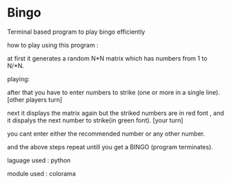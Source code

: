 # Bingo
Terminal based program to play bingo efficiently

how to play using this program :
  
  at first it generates a random N*N matrix which has numbers from 1 to N/*N.
  
  playing:
  
  after that you have to enter numbers to strike (one or more in a single line). [other players turn]
  
  next it displays the matrix again but the striked numbers are in red font , and it dispalys the next number to strike(in green font). [your turn]
  
  you cant enter either the recommended number or any other number.
  
  and the above steps repeat untill you get a BINGO (program terminates). 

laguage used : python

module used :  colorama 
